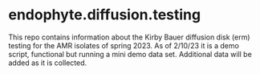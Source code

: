 # endophyte.diffusion.testing

This repo contains information about the Kirby Bauer diffusion disk (erm) testing for the AMR isolates of spring 2023.
As of 2/10/23 it is a demo script, functional but running a mini demo data set. Additional data will be added as it is collected. 
